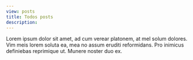 ```yaml
---
view: posts
title: Todos posts
description: 
---
```


<script>
export default {
  mounted () {
    const current = document.querySelectorAll('.sidebar-links .sidebar-heading.open span')
    if( current.length == 0 || new Date().getFullYear() != current[0].innerText ){
        document.querySelectorAll('.sidebar-links li:nth-child(2) span')[0].click()
    }
  }
}
</script>

Lorem ipsum dolor sit amet, ad cum verear platonem, at mel solum dolores. Vim meis lorem soluta ea, mea no assum eruditi reformidans. Pro inimicus definiebas reprimique ut. Munere noster duo ex.